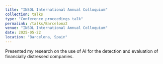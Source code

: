 ```yaml
---
title: "INSOL International Annual Colloquium"
collection: talks
type: "Conference proceedings talk"
permalink: /talks/Barcelona2
venue: "INSOL International Annual Colloquium"
date: 2025-05-22
location: "Barcelona, Spain"
---
```


Presented my research on the use of AI for the detection and evaluation of financially distressed companies.